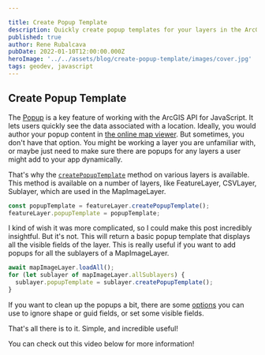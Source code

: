 ```yaml
---

title: Create Popup Template
description: Quickly create popup templates for your layers in the ArcGIS JSAPI
published: true
author: Rene Rubalcava
pubDate: 2022-01-10T12:00:00.000Z
heroImage: '../../assets/blog/create-popup-template/images/cover.jpg'
tags: geodev, javascript
---
```


## Create Popup Template

The
[Popup](https://developers.arcgis.com/javascript/latest/api-reference/esri-widgets-Popup.html)
is a key feature of working with the ArcGIS API for JavaScript. It lets users
quickly see the data associated with a location. Ideally, you would author your
popup content in
[the online map viewer](https://doc.arcgis.com/en/arcgis-online/create-maps/configure-pop-ups-mv.htm).
But sometimes, you don't have that option. You might be working a layer you are
unfamiliar with, or maybe just need to make sure there are popups for any layers
a user might add to your app dynamically.

That's why the
[`createPopupTemplate`](https://developers.arcgis.com/javascript/latest/api-reference/esri-layers-FeatureLayer.html#createPopupTemplate)
method on various layers is available. This method is available on a number of
layers, like FeatureLayer, CSVLayer, Sublayer, which are used in the
MapImageLayer.

```js
const popupTemplate = featureLayer.createPopupTemplate();
featureLayer.popupTemplate = popupTemplate;
```

I kind of wish it was more complicated, so I could make this post incredibly
insightful. But it's not. This will return a basic popup template that displays
all the visible fields of the layer. This is really useful if you want to add
popups for all the sublayers of a MapImageLayer.

```js
await mapImageLayer.loadAll();
for (let sublayer of mapImageLayer.allSublayers) {
  sublayer.popupTemplate = sublayer.createPopupTemplate();
}
```

If you want to clean up the popups a bit, there are some
[options](https://developers.arcgis.com/javascript/latest/api-reference/esri-support-popupUtils.html#CreatePopupTemplateOptions)
you can use to ignore shape or guid fields, or set some visible fields.

That's all there is to it. Simple, and incredible useful!

You can check out this video below for more information!

<lite-youtube videoid="Z2S9wwAJ7CI"></lite-youtube>
